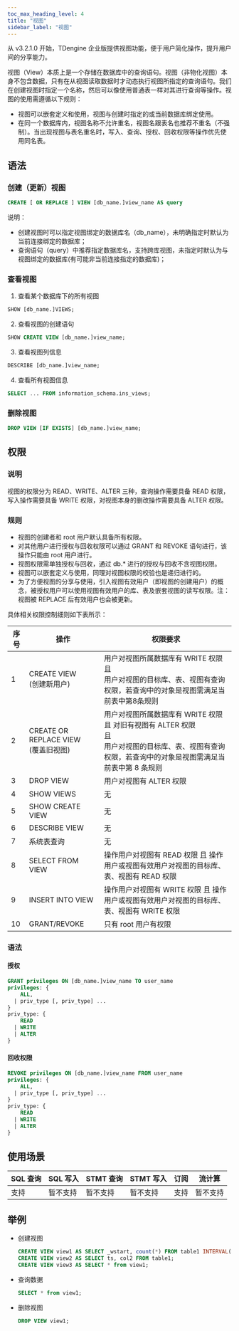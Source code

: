 ```yaml
---
toc_max_heading_level: 4
title: "视图"
sidebar_label: "视图"
---
```


从 v3.2.1.0 开始，TDengine 企业版提供视图功能，便于用户简化操作，提升用户间的分享能力。 

视图（View）本质上是一个存储在数据库中的查询语句。视图（非物化视图）本身不包含数据，只有在从视图读取数据时才动态执行视图所指定的查询语句。我们在创建视图时指定一个名称，然后可以像使用普通表一样对其进行查询等操作。视图的使用需遵循以下规则：
- 视图可以嵌套定义和使用，视图与创建时指定的或当前数据库绑定使用。
- 在同一个数据库内，视图名称不允许重名，视图名跟表名也推荐不重名（不强制）。当出现视图与表名重名时，写入、查询、授权、回收权限等操作优先使用同名表。


## 语法

### 创建（更新）视图

```sql
CREATE [ OR REPLACE ] VIEW [db_name.]view_name AS query
```

说明：
- 创建视图时可以指定视图绑定的数据库名（db_name），未明确指定时默认为当前连接绑定的数据库；
- 查询语句（query）中推荐指定数据库名，支持跨库视图，未指定时默认为与视图绑定的数据库(有可能非当前连接指定的数据库)；

### 查看视图
1. 查看某个数据库下的所有视图
  ```sql
  SHOW [db_name.]VIEWS;
  ```

2. 查看视图的创建语句
  ```sql
  SHOW CREATE VIEW [db_name.]view_name;
  ```

3. 查看视图列信息
  ```sql
  DESCRIBE [db_name.]view_name;
  ```

4. 查看所有视图信息
  ```sql
  SELECT ... FROM information_schema.ins_views;
  ```

### 删除视图
```sql
DROP VIEW [IF EXISTS] [db_name.]view_name;
```

## 权限

### 说明
视图的权限分为 READ、WRITE、ALTER 三种，查询操作需要具备 READ 权限，写入操作需要具备 WRITE 权限，对视图本身的删改操作需要具备 ALTER 权限。

### 规则
- 视图的创建者和 root 用户默认具备所有权限。
- 对其他用户进行授权与回收权限可以通过 GRANT 和 REVOKE 语句进行，该操作只能由 root 用户进行。
- 视图权限需单独授权与回收，通过 db.* 进行的授权与回收不含视图权限。
- 视图可以嵌套定义与使用，同理对视图权限的校验也是递归进行的。
- 为了方便视图的分享与使用，引入视图有效用户（即视图的创建用户）的概念，被授权用户可以使用视图有效用户的库、表及嵌套视图的读写权限。注：视图被 REPLACE 后有效用户也会被更新。

具体相关权限控制细则如下表所示：

| 序号 | 操作                                    | 权限要求                                                                                                                                                    |
| ---- | --------------------------------------- | ----------------------------------------------------------------------------------------------------------------------------------------------------------- |
| 1    | CREATE VIEW <br/>(创建新用户)            | 用户对视图所属数据库有 WRITE 权限<br/>且<br/> 用户对视图的目标库、表、视图有查询权限，若查询中的对象是视图需满足当前表中第8条规则                             |
| 2    | CREATE OR REPLACE VIEW <br/>(覆盖旧视图) | 用户对视图所属数据库有 WRITE 权限 且 对旧有视图有 ALTER 权限 <br/>且<br/> 用户对视图的目标库、表、视图有查询权限，若查询中的对象是视图需满足当前表中第 8 条规则 |
| 3    | DROP VIEW                               | 用户对视图有 ALTER 权限                                                                                                                                     |
| 4    | SHOW VIEWS                              | 无                                                                                                                                                          |
| 5    | SHOW CREATE VIEW                        | 无                                                                                                                                                          |
| 6    | DESCRIBE VIEW                           | 无                                                                                                                                                          |
| 7    | 系统表查询                              | 无                                                                                                                                                          |
| 8    | SELECT FROM VIEW                        | 操作用户对视图有 READ 权限  且 操作用户或视图有效用户对视图的目标库、表、视图有 READ 权限                                                                   |
| 9    | INSERT INTO VIEW                        | 操作用户对视图有 WRITE 权限  且 操作用户或视图有效用户对视图的目标库、表、视图有 WRITE 权限                                                                 |
| 10   | GRANT/REVOKE                            | 只有 root 用户有权限                                                                                                                                        |

### 语法

#### 授权

```sql
GRANT privileges ON [db_name.]view_name TO user_name
privileges: {
    ALL,
  | priv_type [, priv_type] ...
}
priv_type: {
    READ
  | WRITE
  | ALTER
}
```

#### 回收权限

```sql
REVOKE privileges ON [db_name.]view_name FROM user_name
privileges: {
    ALL,
  | priv_type [, priv_type] ...
}
priv_type: {
    READ
  | WRITE
  | ALTER
}
```

## 使用场景

| SQL 查询 | SQL 写入 | STMT 查询 | STMT 写入 | 订阅 | 流计算   |
| -------- | -------- | --------- | --------- | ---- | -------- |
| 支持     | 暂不支持 | 暂不支持  | 暂不支持  | 支持 | 暂不支持 |


## 举例

- 创建视图
  
  ```sql
  CREATE VIEW view1 AS SELECT _wstart, count(*) FROM table1 INTERVAL(1d);
  CREATE VIEW view2 AS SELECT ts, col2 FROM table1;
  CREATE VIEW view3 AS SELECT * from view1;
  ```
- 查询数据
  
  ```sql
  SELECT * from view1;
  ```
- 删除视图
  
  ```sql
  DROP VIEW view1;
  ```
